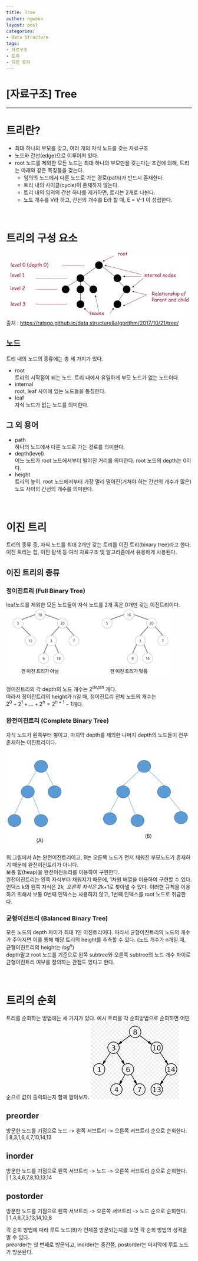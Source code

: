 ```yaml
---
title: Tree
author: ngwoon
layout: post
categories:
- Data Structure
tags:
- 자료구조
- 트리
- 이진 트리
---
```


# [자료구조] Tree
- - -

# 트리란?
- 최대 하나의 부모를 갖고, 여러 개의 자식 노드를 갖는 자료구조
- 노드와 간선(edge)으로 이루어져 있다.
- root 노드를 제외한 모든 노드는 최대 하나의 부모만을 갖는다는 조건에 의해, 트리는 아래와 같은 특징들을 갖는다.
    - 임의의 노드에서 다른 노드로 가는 경로(path)가 반드시 존재한다.
    - 트리 내의 사이클(cycle)이 존재하지 않는다.
    - 트리 내의 임의의 간선 하나를 제거하면, 트리는 2개로 나뉜다.
    - 노드 개수를 V라 하고, 간선의 개수를 E라 할 때, E = V-1 이 성립한다.
<br/><br/><br/>

# 트리의 구성 요소
![트리 구성](/assets/images/post/Data-Structure/2021-03-30-tree/tree.png)
출처 : [https://ratsgo.github.io/data structure&algorithm/2017/10/21/tree/](https://ratsgo.github.io/data%20structure&algorithm/2017/10/21/tree/)

## 노드
트리 내의 노드의 종류에는 총 세 가지가 있다.
- root<br/>
    트리의 시작점이 되는 노드. 트리 내에서 유일하게 부모 노드가 없는 노드이다.<br/>
- internal<br/>
    root, leaf 사이에 있는 노드들을 통칭한다.<br/>
- leaf<br/>
    자식 노드가 없는 노드를 의미한다.

## 그 외 용어
- path<br/>
    하나의 노드에서 다른 노드로 가는 경로를 의미한다.<br/>
- depth(level)<br/>
    어느 노드가 root 노드에서부터 떨어진 거리를 의미한다. root 노드의 depth는 0이다.<br/>
- height<br/>
    트리의 높이. root 노드에서부터 가장 멀리 떨어진(거쳐야 하는 간선의 개수가 많은) 노드 사이의 간선의 개수를 의미한다.
<br/><br/><br/>


# 이진 트리
트리의 종류 중, 자식 노드를 최대 2개만 갖는 트리를 이진 트리(binary tree)라고 한다.<br/>
이진 트리는 힙, 이진 탐색 등 여러 자료구조 및 알고리즘에서 유용하게 사용된다.

## 이진 트리의 종류

### 정이진트리 (Full Binary Tree)
leaf노드를 제외한 모든 노드들이 자식 노드를 2개 혹은 0개만 갖는 이진트리이다.<br/>
![정이진트리](/assets/images/post/Data-Structure/2021-03-30-tree/full-binary-tree.png)

정이진트리의 각 depth의 노드 개수는 $2^{depth}$ 개다. <br/>
따라서 정이진트리의 height가 h일 때, 정이진트리 전체 노드의 개수는<br/>
$2^0 + 2^1 + ... + 2^h = 2^{h+1} - 1$개다.

### 완전이진트리 (Complete Binary Tree)
자식 노드가 왼쪽부터 쌓이고, 마지막 depth를 제외한 나머지 depth의 노드들이 전부 존재하는 이진트리이다.<br/>
![완전이진트리](/assets/images/post/Data-Structure/2021-03-30-tree/complete-binary-tree.png)

위 그림에서 A는 완전이진트리이고, B는 오른쪽 노드가 먼저 채워진 부모노드가 존재하기 때문에 완전이진트리가 아니다.<br/>
보통 힙(heap)을 완전이진트리를 이용하여 구현한다.<br/>
완전이진트리는 왼쪽 자식부터 채워지기 때문에, 1차원 배열을 이용하여 구현할 수 있다. 인덱스 k의 왼쪽 자식은 2*k, 오른쪽 자식은 2*k+1로 찾아낼 수 있다. 이러한 규칙을 이용하기 위해서 보통 0번째 인덱스는 사용하지 않고, 1번째 인덱스를 root 노드로 취급한다. 

### 균형이진트리 (Balanced Binary Tree)
모든 노드의 depth 차이가 최대 1인 이진트리이다. 따라서 균형이진트리의 노드의 개수가 주어지면 이를 통해 해당 트리의 height를 추측할 수 있다. (노드 개수가 n개일 때, 균형이진트리의 height는 $log^n$)<br/>
depth말고 root 노드를 기준으로 왼쪽 subtree와 오른쪽 subtree의 노드 개수 차이로 균형이진트리 여부를 정의하는 관점도 있다고 한다.
<br/><br/><br/>

# 트리의 순회
트리를 순회하는 방법에는 세 가지가 있다. 예시 트리를 각 순회방법으로 순회하면 어떤 순으로 값이 출력되는지 함께 알아보자.
![트리 예제](/assets/images/post/Data-Structure/2021-03-30-tree/tree-traversal-example.png)

## preorder
방문한 노드를 기점으로 노드 -> 왼쪽 서브트리 -> 오른쪽 서브트리 순으로 순회한다.<br/>
| 8,3,1,6,4,7,10,14,13

## inorder
방문한 노드를 기점으로 왼쪽 서브트리 -> 노드 -> 오른쪽 서브트리 순으로 순회한다.<br/>
| 1,3,4,6,7,8,10,13,14

## postorder
방문한 노드를 기점으로 왼쪽 서브트리 -> 오른쪽 서브트리 -> 노드 순으로 순회한다.<br/>
| 1,4,6,7,3,13,14,10,8

각 순회 방법에 따라 루트 노드(8)가 언제쯤 방문되는지를 보면 각 순회 방법의 성격을 알 수 있다.<br/>
preorder는 첫 번째로 방문되고, inorder는 중간쯤, postorder는 마지막에 루트 노드가 방문된다.